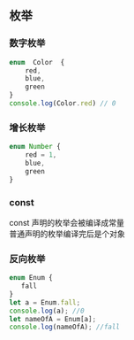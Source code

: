 ## 枚举
### 数字枚举
```ts
enum  Color  {
    red,
    blue,
    green
}
console.log(Color.red) // 0
```

### 增长枚举
```ts
enum Number {
    red = 1,
    blue,
    green
}
```

### const
const 声明的枚举会被编译成常量  
普通声明的枚举编译完后是个对象

### 反向枚举
```ts
enum Enum {
   fall
}
let a = Enum.fall;
console.log(a); //0
let nameOfA = Enum[a]; 
console.log(nameOfA); //fall
```
